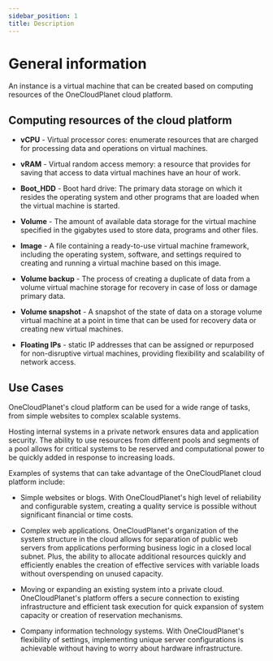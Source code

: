 ```yaml
---
sidebar_position: 1
title: Description
---
```


# General information

An instance is a virtual machine that can be created based on computing resources of the OneCloudPlanet cloud platform.

## Computing resources of the cloud platform

- **vCPU** - Virtual processor cores: enumerate resources that are charged for processing data
and operations on virtual machines.

- **vRAM** - Virtual random access memory: a resource that provides for saving that access to data
virtual machines have an hour of work.

- **Boot_HDD** - Boot hard drive: The primary data storage on which it resides
the operating system and other programs that are loaded when the virtual machine is started. 

- **Volume** - The amount of available data storage for the virtual machine specified in the
gigabytes used to store data, programs and other files.

- **Image** - A file containing a ready-to-use virtual machine framework, including the operating system, software, and settings required to creating and running a virtual machine based on this image.

- **Volume backup** - The process of creating a duplicate of data from a volume virtual machine storage for recovery in case of loss or damage primary data.

- **Volume snapshot** - A snapshot of the state of data on a storage volume virtual machine at a point in time that can be used for recovery data or creating new virtual machines.

- **Floating IPs** - static IP addresses that can be assigned or repurposed for non-disruptive virtual machines, providing flexibility and scalability of network access.

## Use Cases

OneCloudPlanet's cloud platform can be used for a wide range of tasks, from simple websites to complex scalable systems.

Hosting internal systems in a private network ensures data and application security. The ability to use resources from different pools and segments of a pool allows for critical systems to be reserved and computational power to be quickly added in response to increasing loads.

Examples of systems that can take advantage of the OneCloudPlanet cloud platform include:

- Simple websites or blogs. With OneCloudPlanet's high level of reliability and configurable system, creating a quality service is possible without significant financial or time costs.

- Complex web applications. OneCloudPlanet's organization of the system structure in the cloud allows for separation of public web servers from applications performing business logic in a closed local subnet. Plus, the ability to allocate additional resources quickly and efficiently enables the creation of effective services with variable loads without overspending on unused capacity.

- Moving or expanding an existing system into a private cloud. OneCloudPlanet's platform offers a secure connection to existing infrastructure and efficient task execution for quick expansion of system capacity or creation of reservation mechanisms.

- Company information technology systems. With OneCloudPlanet's flexibility of settings, implementing unique server configurations is achievable without having to worry about hardware infrastructure.